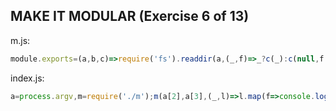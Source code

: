## MAKE IT MODULAR (Exercise 6 of 13)
m.js:  
```js
module.exports=(a,b,c)=>require('fs').readdir(a,(_,f)=>_?c(_):c(null,f.filter(f=>RegExp('.'+b).test(f))))
```
index.js:  
```js
a=process.argv,m=require('./m');m(a[2],a[3],(_,l)=>l.map(f=>console.log(f)))
```
